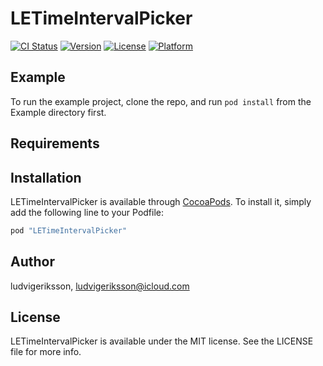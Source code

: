 # LETimeIntervalPicker

[![CI Status](http://img.shields.io/travis/ludvigeriksson/LETimeIntervalPicker.svg?style=flat)](https://travis-ci.org/ludvigeriksson/LETimeIntervalPicker)
[![Version](https://img.shields.io/cocoapods/v/LETimeIntervalPicker.svg?style=flat)](http://cocoapods.org/pods/LETimeIntervalPicker)
[![License](https://img.shields.io/cocoapods/l/LETimeIntervalPicker.svg?style=flat)](http://cocoapods.org/pods/LETimeIntervalPicker)
[![Platform](https://img.shields.io/cocoapods/p/LETimeIntervalPicker.svg?style=flat)](http://cocoapods.org/pods/LETimeIntervalPicker)

## Example

To run the example project, clone the repo, and run `pod install` from the Example directory first.

## Requirements

## Installation

LETimeIntervalPicker is available through [CocoaPods](http://cocoapods.org). To install
it, simply add the following line to your Podfile:

```ruby
pod "LETimeIntervalPicker"
```

## Author

ludvigeriksson, ludvigeriksson@icloud.com

## License

LETimeIntervalPicker is available under the MIT license. See the LICENSE file for more info.
